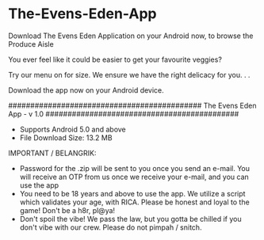 # The-Evens-Eden-App
Download The Evens Eden Application on your Android now, to browse the Produce Aisle

You ever feel like it could be easier to get your favourite veggies?

Try our menu on for size. We ensure we have the right delicacy for you. . .

Download the app now on your Android device.

############################################
      The Evens Eden App - v 1.0
############################################

- Supports Android 5.0 and above
- File Download Size: 13.2 MB

IMPORTANT / BELANGRIK:

- Password for the .zip will be sent to you once you send an e-mail. 
  You will receive an OTP from us once we receive your e-mail, and you can use the app
- You need to be 18 years and above to use the app.
  We utilize a script which validates your age, with RICA. 
  Please be honest and loyal to the game! Don't be a h8r, pl@ya!
- Don't spoil the vibe! We pass the law, but you gotta be chilled
  if you don't vibe with our crew. Please do not pimpah / snitch.
  
  
